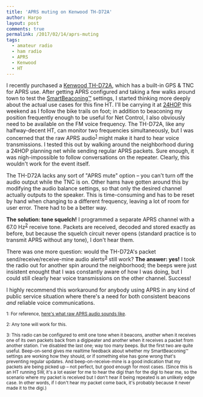 ```yaml
---
title: 'APRS muting on Kenwood TH-D72A'
author: Harpo
layout: post
comments: true
permalink: /2017/02/14/aprs-muting
tags:
  - amateur radio
  - ham radio
  - APRS
  - Kenwood
  - HT
---
```


I recently purchased a [Kenwood TH-D72A](http://www.kenwood.com/usa/com/amateur/th-d72a/), which has a built-in GPS & TNC for APRS use.  After getting APRS configured and taking a few walks around town to test the [SmartBeaconing™](http://www.hamhud.net/hh2/smartbeacon.html) settings, I started thinking more deeply about the actual use cases for this fine HT.  I'll be carrying it at [24HOP](http://rstclub.org/24hop.html) this weekend as I follow the bike trails on foot; in addition to beaconing my position frequently enough to be useful for Net Control, I also obviously need to be available on the FM voice frequency.  The TH-D72A, like any halfway-decent HT, can monitor two frequencies simultaneously, but I was concerned that the raw APRS audio<sup>[1](#footnote1)</sup> might make it hard to hear voice transmissions.  I tested this out by walking around the neighborhood during a 24HOP planning net while sending regular APRS packets.  Sure enough, it was nigh-impossible to follow conversations on the repeater.  Clearly, this wouldn't work for the event itself.

The TH-D72A lacks any sort of "APRS mute" option – you can't turn off the audio output while the TNC is on.  Other hams have gotten around this by modifying the audio balance settings, so that only the desired channel actually outputs to the speaker.  This is time-consuming and has to be reset by hand when changing to a different frequency, leaving a lot of room for user error.  There had to be a better way.

**The solution: tone squelch!**  I programmed a separate APRS channel with a 67.0 Hz<sup>[2](#footnote2)</sup> receive tone.  Packets are received, decoded and stored exactly as before, but because the squelch circuit never opens (standard practice is to transmit APRS without any tone), I don't hear them.

There was one more question: would the TH-D72A's packet send/receive/receive-mine audio alerts<sup>[3](#footnote3)</sup> still work?  **The answer: yes!**  I took the radio out for another spin around the neighborhood; the beeps were just insistent enought that I was constantly aware of how I was doing, but I could still clearly hear voice transmissions on the other channel.  Success!

I highly recommend this workaround for anybody using APRS in any kind of public service situation where there's a need for both consistent beacons *and* reliable voice communications.

<small><a name="footnote1">1</a>: For reference, [here's what raw APRS audio sounds like](https://www.youtube.com/watch?v=32yuWezqjrI).
</small>

<small><a name="footnote2">2</a>: Any tone will work for this.
</small>

<small><a name="footnote2">3</a>: This radio can be configured to emit one tone when it beacons, another when it receives one of its own packets back from a digipeater and another when it receives a packet from another station.  I've disabled the last one; way too many beeps.  But the first two are quite useful.  Beep-on-send gives me realtime feedback about whether my SmartBeaconing™ settings are working how they should, or if something else has gone wrong that's preventing regular updates.  And beep-on-receive-mine is a good indication that my packets are being picked up – not perfect, but good enough for most cases.  (Since this is an HT running 5W, it's a lot easier for me to hear the digi than for the digi to hear me, so the scenario where my packet is received but I don't hear it being repeated is an unlikely edge case.  In other words, if I don't hear my packet come back, it's probably because it never made it to the digi.)</small>

